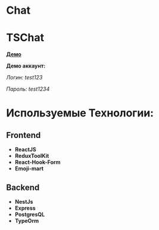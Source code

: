 # Chat
# TSChat
  
  **[Демо](https://chat-194.vercel.app)**
  
  **Демо аккаунт:**
  
  *Логин: test123*
  
  *Пароль: test1234*

# Используемые Технологии:

## Frontend ##
- **ReactJS**
- **ReduxToolKit**
- **React-Hook-Form**
- **Emoji-mart**

## Backend ##
- **NestJs**
- **Express**
- **PostgresQL**
- **TypeOrm**
